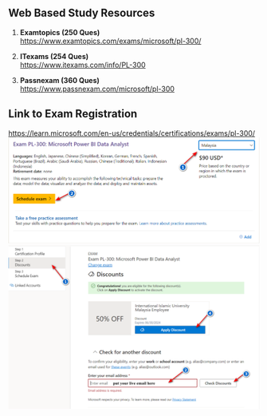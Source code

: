 ## Web Based Study Resources

1. **Examtopics (250 Ques)**\
https://www.examtopics.com/exams/microsoft/pl-300/

2. **ITexams (254 Ques)**\
https://www.itexams.com/info/PL-300

3. **Passnexam (360 Ques)**\
https://www.passnexam.com/microsoft/pl-300

## Link to Exam Registration

https://learn.microsoft.com/en-us/credentials/certifications/exams/pl-300/
\
![Step 1](step1.png)\
![Step 2](step2.png)
